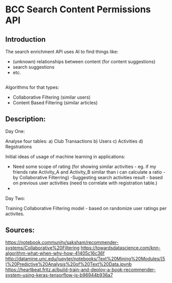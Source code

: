 # BCC Search Content Permissions API

## Introduction
The search enrichment API uses AI to find things like:
- (unknown) relationships between content (for content suggestions)
- search suggestions
- etc.

## 

Algorithms for that types:

- Collaborative Filtering (similar users)
- Content Based Filtering (similar articles)

## Description:

Day One:

Analyse four tables:
 a) Club Transactions
 b) Users
 c) Activities
 d) Regstrations

Initial ideas of usage of machine learning in applications:

- Need some scope of rating (for showing similar activities - eg. if my friends rate Activity_A and Activity_B similar than i can calculate a ratio - by Collaborative Filterring)
-Suggesting search activities result - based on previous user activities (need to correlate with registration table.)
-



Day Two:

Training Collaborative Filtering model - based on randomize user ratings per activites.




## Sources:

https://notebook.community/saksham/recommender-systems/Collaborative%20Filtering
https://towardsdatascience.com/knn-algorithm-what-when-why-how-41405c16c36f
http://datamine.unc.edu/jupyter/notebooks/Text%20Mining%20Modules/(5)%20Predictive%20Analysis%20of%20Text%20Data.ipynb
https://heartbeat.fritz.ai/build-train-and-deploy-a-book-recommender-system-using-keras-tensorflow-js-b96944b936a7